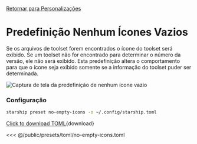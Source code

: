 [Retornar para Personalizações](./#no-empty-icons)

# Predefinição Nenhum Ícones Vazios

Se os arquivos de toolset forem encontrados o ícone do toolset será exibido. Se um toolset não for encontrado para determinar o número da versão, ele não será exibido. Esta predefinição altera o comportamento para que o ícone seja exibido somente se a informação do toolset puder ser determinada.

![Captura de tela da predefinição de nenhum ícone vazio](/presets/img/no-empty-icons.png)

### Configuração

```sh
starship preset no-empty-icons -o ~/.config/starship.toml
```

[Click to download TOML](/presets/toml/no-empty-icons.toml){download}

<<< @/public/presets/toml/no-empty-icons.toml
